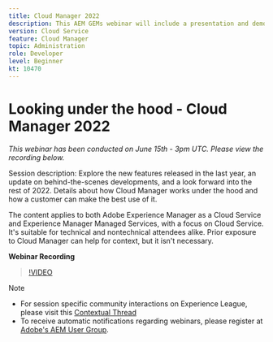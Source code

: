 ```yaml
---
title: Cloud Manager 2022
description: This AEM GEMs webinar will include a presentation and demo on the following:Explore the new features released in the last year, an update on behind-the-scenes … (Descriptions should be between 60 and 160 characters)
version: Cloud Service
feature: Cloud Manager
topic: Administration
role: Developer
level: Beginner
kt: 10470
---
```

# Looking under the hood - Cloud Manager 2022

*This webinar has been conducted on June 15th - 3pm UTC. Please view the recording below.*

Session description:
Explore the new features released in the last year, an update on behind-the-scenes developments, and a look forward into the rest of 2022. Details about how Cloud Manager works under the hood and how a customer can make the best use of it.  

The content applies to both Adobe Experience Manager as a Cloud Service and Experience Manager Managed Services, with a focus on Cloud Service. It's suitable for technical and nontechnical attendees alike. Prior exposure to Cloud Manager can help for context, but it isn't necessary.

**Webinar Recording**

>[!VIDEO](https://video.tv.adobe.com/v/343876)

>[!NOTE]
>
>* For session specific community interactions on Experience League, please visit this [Contextual Thread](https://adobe.ly/3O0rdzd)
>* To receive automatic notifications regarding webinars, please register at [Adobe's AEM User Group](https://aem-augs.adobe.com/).
